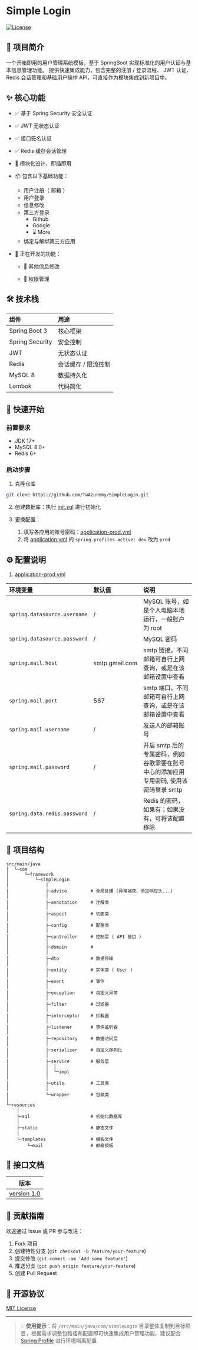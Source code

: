 # Simple Login

[![License](https://img.shields.io/badge/license-MIT-blue.svg)](https://chat.deepseek.com/a/chat/s/LICENSE)

## 📖 项目简介

一个开箱即用的用户管理系统模板，基于 SpringBoot 实现标准化的用户认证与基本信息管理功能。
提供快速集成能力，包含完整的注册 / 登录流程、 JWT 认证、Redis 会话管理和基础用户操作 API，可直接作为模块集成到新项目中。

## ✨ 核心功能

- ✅ 基于 Spring Security 安全认证

- ✅ JWT 无状态认证

- ✅ 接口签名认证

- ✅ Redis 缓存会话管理

- 🧩 模块化设计，即插即用

- 📦 包含以下基础功能：
  - 用户注册（ 邮箱 ）
  - 用户登录
  - 信息修改
  - 第三方登录
    - Github
    - Google
    - ⌛ More
  - 绑定与解绑第三方应用
  
- 🚧 正在开发的功能：

  - 📝 其他信息修改

  - 📝 权限管理

## 🛠️ 技术栈

| 组件            | 用途                |
| :-------------- | :------------------ |
| Spring Boot 3   | 核心框架            |
| Spring Security | 安全控制            |
| JWT             | 无状态认证          |
| Redis           | 会话缓存 / 限流控制 |
| MySQL 8         | 数据持久化          |
| Lombok          | 代码简化            |

## 🚀 快速开始

### 前置要求

- JDK 17+
- MySQL 8.0+
- Redis 6+

### 启动步骤

1. 克隆仓库

```bash
git clone https://github.com/TwAzuremy/SimpleLogin.git
```

2. 创建数据库：执行 [init.sql](src/main/resources/sql) 进行初始化

3. 更换配置：
   1. 填写各应用的账号密码：[application-prod.yml](src/main/resources/application-prod.yml)
   2. 将 [application.yml](src/main/resources/application.yml) 的 `spring.profiles.active: dev` 改为 `prod`

## ⚙️ 配置说明

1. [application-prod.yml](src/main/resources/application-prod.yml)

| 环境变量                     | 默认值         | 说明                                                                                  |
| :--------------------------- | :------------- | :------------------------------------------------------------------------------------ |
| `spring.datasource.username` | /              | MySQL 账号，如是个人电脑本地运行，一般账户为 root                                     |
| `spring.datasource.password` | /              | MySQL 密码                                                                            |
| `spring.mail.host`           | smtp.gmail.com | smtp 链接，不同邮箱可自行上网查询，或是在该邮箱设置中查看                             |
| `spring.mail.port`           | 587            | smtp 端口，不同邮箱可自行上网查询，或是在该邮箱设置中查看                             |
| `spring.mail.username`       | /              | 发送人的邮箱账号                                                                      |
| `spring.mail.password`       | /              | 开启 smtp 后的专属密码，例如谷歌需要在账号中心的添加应用专用密码, 使用该密码登录 smtp |
| `spring.data.redis.password` | /              | Redis 的密码，如果有；如果没有，可将该配置移除                                        |

## 📂 项目结构

```
src/main/java
│  └─com
│      └─framework
│          └─simpleLogin
│              │
│              ├─advice			# 全局处理 (异常捕获、添加响应头...)
│              │
│              ├─annotation		# 注解类
│              │
│              ├─aspect			# 切面类
│              │
│              ├─config			# 配置类
│              │
│              ├─controller		# 控制层 ( API 接口 )
│              │
│              ├─domain			#
│              │
│              ├─dto			# 数据传输
│              │
│              ├─entity			# 实体类 ( User )
│              │
│              ├─event			# 事件
│              │
│              ├─exception		# 自定义异常
│              │
│              ├─filter			# 过滤器
│              │
│              ├─interceptor	# 拦截器
│              │
│              ├─listener		# 事件监听器
│              │
│              ├─repository		# 数据访问层
│              │
│              ├─serializer		# 自定义序列化
│              │
│              ├─service		# 服务层
│              │  │
│              │  └─impl
│              │
│              ├─utils			# 工具类
│              │
│              └─wrapper		# 包装类
│
└─resources
    │
    ├─sql						# 初始化数据库
    │
    ├─static					# 静态文件
    │
    └─templates					# 模板文件
        └─mail					# 邮箱模板
```

## 📑 接口文档

| 版本                                |
| ----------------------------------- |
| [version 1.0](docs/API_DOC-v1.0.md) |

## 🤝 贡献指南

欢迎通过 Issue 或 PR 参与改进：

1. Fork 项目
2. 创建特性分支 (`git checkout -b feature/your-feature`)
3. 提交修改 (`git commit -am 'Add some feature'`)
4. 推送分支 (`git push origin feature/your-feature`)
5. 创建 Pull Request

## 📄 开源协议

[MIT License](/LICENSE)

---

> 💡 **使用提示**：将 `/src/main/java/com/simpleLogin` 目录整体复制到目标项目，根据需求调整包路径和配置即可快速集成用户管理功能。建议配合 [Spring Profile](https://docs.spring.io/spring-boot/docs/current/reference/html/features.html#features.profiles) 进行环境隔离配置
